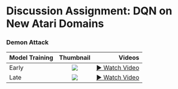 # Discussion Assignment: DQN on New Atari Domains

### Demon Attack

| Model Training | Thumbnail | Videos |
|:-----|:------:|------:|
| Early    |   <img src="docs/thumbnail_early.png"> | <a href="https://wosstarot.github.io/demonattack_early.mp4" target="_blank">▶ Watch Video</a>  |
| Late    |   <img src="docs/thumbnail_early.png"> | <a href="https://wosstarot.github.io/demonattack_late.mp4" target="_blank">▶ Watch Video</a>  |
